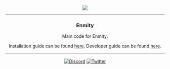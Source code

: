 <div align='center'>
   <img src='https://files.catbox.moe/tl5gqh.png' />
</div>

---

<div align='center'>
   <h3>Enmity</h3>
   Main code for Enmity.

   Installation guide can be found [here](https://github.com/enmity-mod/enmity/blob/main/docs/install.md).
   Developer guide can be found [here](https://github.com/enmity-mod/enmity/blob/main/docs/developers.md).
   </p>
</div>

---

<div align='center' style='margin-top: 15px;'>
   <a href='https://discord.gg/rMdzhWUaGT'><img align='center' alt='Discord' src='https://img.shields.io/discord/950850315601711176?color=36309d&label=DISCORD&logo=discord&logoColor=white&style=for-the-badge'></a>
   <a href='https://twitter.com/EnmityApp'><img align='center' alt='Twitter' src='https://img.shields.io/twitter/follow/EnmityApp?color=36309d&label=TWITTER&logo=TWITTER&logoColor=white&style=for-the-badge'></a>
</div>
